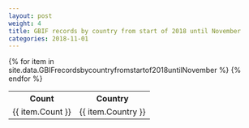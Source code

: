 ```yaml
---
layout: post
weight: 4
title: GBIF records by country from start of 2018 until November
categories: 2018-11-01
---
```

<table>
	<tr>
		<th>Count</th>
		<th>Country</th>
	</tr>
{% for item in site.data.GBIFrecordsbycountryfromstartof2018untilNovember %}
	<tr>
		<td>{{ item.Count }}</td>
		<td>{{ item.Country }}</td>
	</tr>
                     {% endfor %}
</table>